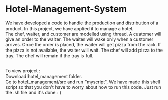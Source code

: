 # Hotel-Management-System
We have developed a code to handle the production and distribution of a product. In this project, we have applied it to manage a hotel.  <br> The chef, waiter, and customer are modelled using thread. A customer will give an order to the waiter. The waiter will wake only when a customer arrives. Once the order is placed, the waiter will get pizza from the rack. If the pizza is not available, the waiter will wait. The chef will add pizza to the tray. The chef will remain if the tray is full.

<br> 
To view project : <br> 
Download hotel_management folder.<br> 
Go to hotel_management/src and run "myscript", We have made this shell script so that you don't have to worry about how to run this code.
Just run the .sh file and it's done : ) 

